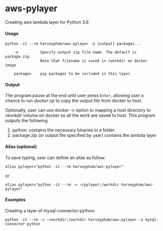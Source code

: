 # aws-pylayer

Creating aws lambda layer for Python 3.6

#### Usage
```
python -it --rm harveypham/aws-pylayer -o [output] packages...

    -o          Specify output zip file name. The default is package.zip.
                Note that filename is saved in /workdir on docker image

    packages    pip packages to be included in this layer
```

#### Output
The program pause at the end until user press `Enter`, allowing user a chance to run
*docker cp* to copy the output file from docker to host.

Optionally, user can use docker -v option to mapping a host directory to */workdir* volume on docker so all the work are saved to host. This program outputs the following
1. python: contains the necessary binaries in a folder
2. package.zip (or output file specified by user) contains the lambda layer

#### Alias (optional)
To save typing, user can define an alias as follow:

`alias pylayer="python -it --rm harveypham/aws-pylayer"`

or

`alias pylayer="python -it --rm -v ~/pylayer:/workdir harveypham/aws-pylayer"`

#### Examples
Creating a layer of mysql-connector-python:

`python -it --rm -v ~/workdir:/workdir harveypham/aws-pylayer -o mysql-connector-python`